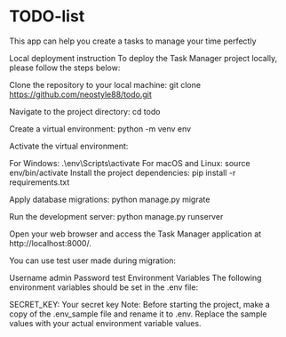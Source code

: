 # TODO-list
This app can help you create a tasks to manage your time perfectly

Local deployment instruction
To deploy the Task Manager project locally, please follow the steps below:

Clone the repository to your local machine: git clone https://github.com/neostyle88/todo.git

Navigate to the project directory: cd todo

Create a virtual environment: python -m venv env

Activate the virtual environment:

For Windows:  .\env\Scripts\activate
For macOS and Linux: source env/bin/activate
Install the project dependencies: pip install -r requirements.txt

Apply database migrations: python manage.py migrate

Run the development server: python manage.py runserver

Open your web browser and access the Task Manager application at http://localhost:8000/.

You can use test user made during migration:

Username admin
Password test
Environment Variables
The following environment variables should be set in the .env file:

SECRET_KEY: Your  secret key
Note: Before starting the project, make a copy of the .env_sample file and rename it to .env. Replace the sample values with your actual environment variable values.
